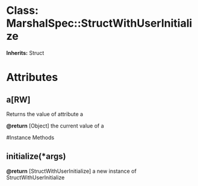 # Class: MarshalSpec::StructWithUserInitialize
**Inherits:** Struct
    



# Attributes
## a[RW] [](#attribute-i-a)
Returns the value of attribute a

**@return** [Object] the current value of a


#Instance Methods
## initialize(*args) [](#method-i-initialize)

**@return** [StructWithUserInitialize] a new instance of StructWithUserInitialize

